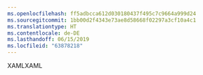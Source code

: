 ```yaml
---
ms.openlocfilehash: ff5adbcca612d030180437f495c7c9664a999d24
ms.sourcegitcommit: 1bb00d2f4343e73ae8d58668f02297a3cf10a4c1
ms.translationtype: HT
ms.contentlocale: de-DE
ms.lasthandoff: 06/15/2019
ms.locfileid: "63878218"
---
```

<span data-ttu-id="276d5-101">XAML</span><span class="sxs-lookup"><span data-stu-id="276d5-101">XAML</span></span>